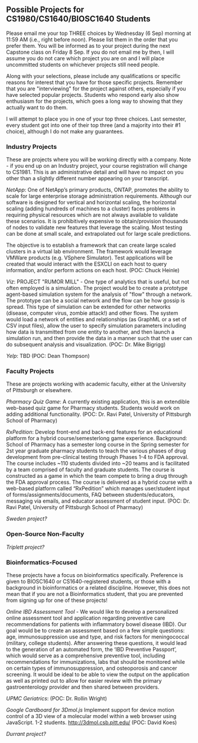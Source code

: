 ## Possible Projects for CS1980/CS1640/BIOSC1640 Students

Please email me your top THREE choices by Wednesday (6 Sep) morning at 11:59 AM (i.e., right before noon).  Please list them in the order that you prefer them.  You will be informed as to your project during the next Capstone class on Friday 8 Sep.  If you do not email me by then, I will assume you do not care which project you are on and I will place uncommitted students on whichever projects still need people.

Along with your selections, please include any qualifications or specific reasons for interest that you have for those specific projects.   Remember that you are "interviewing" for the project against others, especially if you have selected popular projects.   Students who respond early also show enthusiasm for the projects, which goes a long way to showing that they actually want to do them.

I will attempt to place you in one of your top three choices.  Last semester, every student got into one of their top three (and a majority into their #1 choice), although I do not make any guarantees.

### Industry Projects

These are projects where you will be working directly with a company.  Note - if you end up on an Industry project, your course registration will change to CS1981.  This is an administrative detail and will have no impact on you other than a slightly different number appearing on your transcript.

_NetApp_: One of NetApp’s primary products, ONTAP, promotes the ability to scale for large enterprise storage administration requirements.   Although our software is designed for vertical and horizontal scaling, the horizontal scaling (adding hundreds of machines to a cluster) faces problems in requiring physical resources which are not always available to validate these scenarios.    It is prohibitively expensive to obtain/provision thousands of nodes to validate new features that leverage the scaling.   Most testing can be done at small scale, and extrapolated out for large scale predictions.  
 
The objective is to establish a framework that can create large scaled clusters in a virtual lab environment.  The framework would leverage VMWare products (e.g. VSphere Simulator).  Test applications will be created that would interact with the ESXCLI on each host to query information, and/or perform actions on each host. (POC: Chuck Heinle)

_Viz_: PROJECT "RUMOR MILL" - One type of analytics that is useful, but not often employed is a simulation.  The project would be to create a prototype agent-based simulation system for the analysis of "flow" through a network.  The prototype can be a social network and the flow can be how gossip is spread.  This type of simulation can be extended for other networks (disease, computer virus, zombie attack!) and other flows.  The system would load a network of entities and relationships (as GraphML or a set of CSV input files), allow the user to specify simulation parameters including how data is transmitted from one entity to another, and then launch a simulation run, and then provide the data in a manner such that the user can do subsequent analysis and visualization. (POC: Dr. Mike Bigrigg)

_Yelp_: TBD (POC: Dean Thompson)

### Faculty Projects

These are projects working with academic faculty, either at the University of Pittsburgh or elsewhere.

_Pharmacy Quiz Game_: A currently existing application, this is an extendible web-based quiz game for Pharmacy students.  Students would work on adding additional functionality. (POC: Dr. Ravi Patel, University of Pittsburgh School of Pharmacy)

_RxPedition_: Develop front-end and back-end features for an educational platform for a hybrid course/semesterlong game experience. Background: School of Pharmacy has a semester long course in the Spring semester for 2st year graduate pharmacy students to teach the various phases of drug development from pre-clinical testing through Phases 1-4 to FDA approval. The course includes ~110 students divided into ~20 teams and is facilitated by a team comprised of faculty and graduate students. The course is constructed as a game in which the team compete to bring a drug through the FDA approval process. The course is delivered as a hybrid course with a web-based platform called “RxPedition” which manages user/student input of forms/assignments/documents, FAQ between students/educators, messaging via emails, and educator assessment of student input. (POC: Dr. Ravi Patel, University of Pittsburgh School of Pharmacy)

_Sweden project?_

### Open-Source Non-Faculty

_Triplett project?_

### Bioinformatics-Focused

These projects have a focus on bioinformatics specifically.  Preference is given to BIOSC1640 or CS1640-registered students, or those with a background in bioinformatics or a related discipline.  However, this does not mean that if you are not a Bioinformatics student, that you are prevented from signing up for one of these projects!

_Online IBD Assessment Tool_ - We would like to develop a personalized online assessment tool and application regarding preventive care recommendations for patients with inflammatory bowel disease (IBD). Our goal would be to create an assessment based on a few simple questions: age, immunosuppression use and type, and risk factors for meningococcal (military, college students). After answering these questions, it would lead to the generation of an automated form, the ‘IBD Preventive Passport’, which would serve as a comprehensive preventive tool, including recommendations for immunizations, labs that should be monitored while on certain types of immunosuppression, and osteoporosis and cancer screening. It would be ideal to be able to view the output on the application as well as printed out to allow for easier review with the primary gastroenterology provider and then shared between providers.

_UPMC Geriatrics_: (POC: Dr. Rollin Wright)

_Google Cardboard for 3Dmol.js_ Implement support for device motion control of a 3D view of a molecular model within a web browser using JavaScript.  1-2 students. http://3dmol.csb.pitt.edu/ (POC: David Koes)

_Durrant project?_
